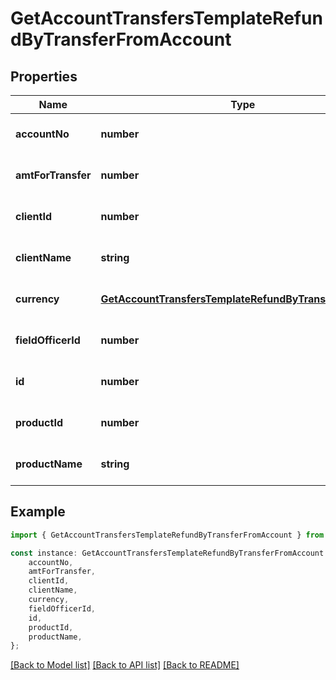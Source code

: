 # GetAccountTransfersTemplateRefundByTransferFromAccount


## Properties

Name | Type | Description | Notes
------------ | ------------- | ------------- | -------------
**accountNo** | **number** |  | [optional] [default to undefined]
**amtForTransfer** | **number** |  | [optional] [default to undefined]
**clientId** | **number** |  | [optional] [default to undefined]
**clientName** | **string** |  | [optional] [default to undefined]
**currency** | [**GetAccountTransfersTemplateRefundByTransferCurrency**](GetAccountTransfersTemplateRefundByTransferCurrency.md) |  | [optional] [default to undefined]
**fieldOfficerId** | **number** |  | [optional] [default to undefined]
**id** | **number** |  | [optional] [default to undefined]
**productId** | **number** |  | [optional] [default to undefined]
**productName** | **string** |  | [optional] [default to undefined]

## Example

```typescript
import { GetAccountTransfersTemplateRefundByTransferFromAccount } from 'fineract-typescript-client';

const instance: GetAccountTransfersTemplateRefundByTransferFromAccount = {
    accountNo,
    amtForTransfer,
    clientId,
    clientName,
    currency,
    fieldOfficerId,
    id,
    productId,
    productName,
};
```

[[Back to Model list]](../README.md#documentation-for-models) [[Back to API list]](../README.md#documentation-for-api-endpoints) [[Back to README]](../README.md)

